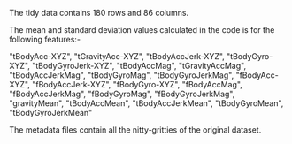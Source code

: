 The tidy data contains 180 rows and 86 columns.

The mean and standard deviation values calculated in the code is for the following features:-

"tBodyAcc-XYZ", "tGravityAcc-XYZ", "tBodyAccJerk-XYZ", "tBodyGyro-XYZ", "tBodyGyroJerk-XYZ", "tBodyAccMag", "tGravityAccMag", "tBodyAccJerkMag", "tBodyGyroMag", "tBodyGyroJerkMag", "fBodyAcc-XYZ", "fBodyAccJerk-XYZ", "fBodyGyro-XYZ", "fBodyAccMag", "fBodyAccJerkMag", "fBodyGyroMag", "fBodyGyroJerkMag", "gravityMean", "tBodyAccMean", "tBodyAccJerkMean", "tBodyGyroMean", "tBodyGyroJerkMean"

The metadata files contain all the nitty-gritties of the original dataset.